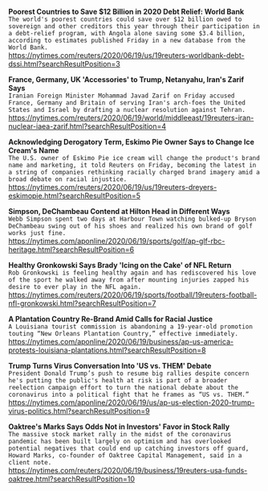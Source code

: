 **Poorest Countries to Save $12 Billion in 2020 Debt Relief: World Bank**\
`The world's poorest countries could save over $12 billion owed to sovereign and other creditors this year through their participation in a debt-relief program, with Angola alone saving some $3.4 billion, according to estimates published Friday in a new database from the World Bank.`\
https://nytimes.com/reuters/2020/06/19/us/19reuters-worldbank-debt-dssi.html?searchResultPosition=3

**France, Germany, UK 'Accessories' to Trump, Netanyahu, Iran's Zarif Says**\
`Iranian Foreign Minister Mohammad Javad Zarif on Friday accused France, Germany and Britain of serving Iran's arch-foes the United States and Israel by drafting a nuclear resolution against Tehran.   `\
https://nytimes.com/reuters/2020/06/19/world/middleeast/19reuters-iran-nuclear-iaea-zarif.html?searchResultPosition=4

**Acknowledging Derogatory Term, Eskimo Pie Owner Says to Change Ice Cream's Name**\
`The U.S. owner of Eskimo Pie ice cream will change the product's brand name and marketing, it told Reuters on Friday, becoming the latest in a string of companies rethinking racially charged brand imagery amid a broad debate on racial injustice.`\
https://nytimes.com/reuters/2020/06/19/us/19reuters-dreyers-eskimopie.html?searchResultPosition=5

**Simpson, DeChambeau Contend at Hilton Head in Different Ways**\
`Webb Simpson spent two days at Harbour Town watching bulked-up Bryson DeChambeau swing out of his shoes and realized his own brand of golf works just fine.`\
https://nytimes.com/aponline/2020/06/19/sports/golf/ap-glf-rbc-heritage.html?searchResultPosition=6

**Healthy Gronkowski Says Brady 'Icing on the Cake' of NFL Return**\
`Rob Gronkowski is feeling healthy again and has rediscovered his love of the sport he walked away from after mounting injuries zapped his desire to ever play in the NFL again.`\
https://nytimes.com/reuters/2020/06/19/sports/football/19reuters-football-nfl-gronkowski.html?searchResultPosition=7

**A Plantation Country Re-Brand Amid Calls for Racial Justice**\
`A Louisiana tourist commission is abandoning a 19-year-old promotion touting “New Orleans Plantation Country,” effective immediately.`\
https://nytimes.com/aponline/2020/06/19/business/ap-us-america-protests-louisiana-plantations.html?searchResultPosition=8

**Trump Turns Virus Conversation Into 'US vs. THEM' Debate**\
`President Donald Trump’s push to resume big rallies despite concern he's putting the public's health at risk is part of a broader reelection campaign effort to turn the national debate about the coronavirus into a political fight that he frames as “US vs. THEM.”`\
https://nytimes.com/aponline/2020/06/19/us/ap-us-election-2020-trump-virus-politics.html?searchResultPosition=9

**Oaktree's Marks Says Odds Not in Investors' Favor in Stock Rally**\
`The massive stock market rally in the midst of the coronavirus pandemic has been built largely on optimism and has overlooked potential negatives that could end up catching investors off guard, Howard Marks, co-founder of Oaktree Capital Management, said in a client note.`\
https://nytimes.com/reuters/2020/06/19/business/19reuters-usa-funds-oaktree.html?searchResultPosition=10


